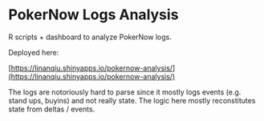 # PokerNow Logs Analysis

R scripts + dashboard to analyze PokerNow logs.

Deployed here:

[https://linanqiu.shinyapps.io/pokernow-analysis/](https://linanqiu.shinyapps.io/pokernow-analysis/)

The logs are notoriously hard to parse since it mostly logs events (e.g. stand ups, buyins) and not really state. The logic here mostly reconstitutes state from deltas / events.